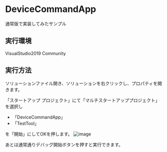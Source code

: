 # DeviceCommandApp

通常版で実装してみたサンプル

## 実行環境

VisualStudio2019 Community

## 実行方法

ソリューションファイル開き、ソリューションを右クリックし、プロパティを開きます。

「スタートアップ プロジェクト」にて「マルチスタートアッププロジェクト」を選択し
- 「DeviceCommandApp」
- 「TestTool」

を「開始」にしてOKを押します。
![image](https://user-images.githubusercontent.com/30114746/158044737-f8c1e756-65e1-4529-9e1f-cd80fbbff3f4.png)

あとは通常通りデバッグ開始ボタンを押すと実行できます。

